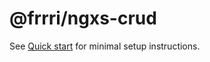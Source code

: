 # @frrri/ngxs-crud

See [Quick start](https://bitflut.gitbook.io/lyxs/) for minimal setup instructions.
